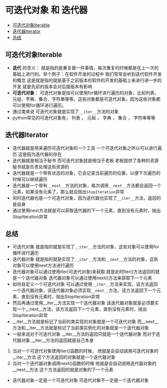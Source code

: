# 可迭代对象 和 迭代器
* [可迭代对象Iterable](#可迭代对象Iterable)
* [迭代器Iterator](#迭代器Iterator)
* [总结](#总结)
## 可迭代对象Iterable
* **迭代** 的含义： 就是指的是重复做一件事情，每次重复的时候都是在上一次的基础上进行的。举个例子：在软件开发的过程中 我们常常会听到迭代软件开发的概念 这是就是指的就是基于之前版本的软件的开发的基础上来进行进一步的开发 就是先前的版本会对后面版本有影响
* **可迭代对象**： 可迭代对象是指可以使用for循环进行遍历的对象，比如列表、元组、字典、集合、字符串等等。这些对象都是可迭代对象，因为这些对象都可以使用for循环进行遍历。
* 通过类来说 可迭代对象就是实现了`__iter__`方法的对象 
* python常见的可迭代对象有， 列表 ， 元祖 ， 字典 ， 集合 ， 字符串等等
## 迭代器Iterator
* 迭代器就是用来遍历可迭代对象的一个工具 一个可迭代对象之所以可以进行遍历 这是因为迭代器的存在 
* 迭代器就是相当于秘书 而可迭代对象就是相当于老板 老板提供了各种的资源 秘书就是负责处理这些资源的
* 迭代器就是一个带有状态的对象，它会记录当前遍历的位置，以便下次遍历的时候可以继续遍历
* 迭代器是一个带有`__next__`方法的对象，每次调用`__next__`方法都会返回一个元素，如果没有元素了，那么就会抛出`StopIteration`异常
* 同时迭代器也是一个可迭代对象，因为迭代器也实现了`__iter__`方法，返回的是自身
* 通过使用next方法就是可以获取迭代器的下一个元素，直到没有元素时，抛出StopIteration异常
## 总结
* 可迭代对象 就是指的就是实现了`__iter__`方法的对象，这些对象可以使用for循环进行遍历
* 迭代器对象 就是指的就是实现了`__iter__`方法和`__next__`方法的对象，这些对象可以使用next方法进行遍历
* 迭代器对象可以通过使用iter(可迭代对象)来获取 就是此时iter()方法返回的就是一个迭代器对象 迭代器对象可以通过使用next()方法来获取下一个元素
* 如何自定义一个可迭代对象 可以通过使用`__iter__`方法来实现，该方法返回一个迭代器对象，该迭代器对象必须实现`__next__`方法，该方法返回下一个元素，直到没有元素时，抛出StopIteration异常
* 然后再通过使用__iter__方法实现一个迭代器对象 该迭代器对象就是必须要实现一个__next__方法，该方法返回下一个元素，直到没有元素时，抛出StopIteration异常
* __iter__方法就是标记了当前的类实现的对象就是一个可迭代对象 而__next__方法和__iter__方法就是标记了当前类实例化的对象就是一个迭代器对象
* 一般来说对于可迭代对象 __iter__方法的返回只就是一个迭代器对象 而对于迭代器对象 __iter__方法的返回就是自己本身
1. 当对一个可迭代对象使用iter()函数的时候， 他就是会自动调用可迭代对象的__iter__方法 这个方法返回的对象就是一个迭代器对象
2. 当对一个迭代器对象调用next()函数的时候  他就是会自动调用迭代器对象的__next__方法 这个方法返回的就是对象的下一个元素
* 迭代器对象一定是一个可迭代对象 可迭代对象不一定是一个迭代器对象